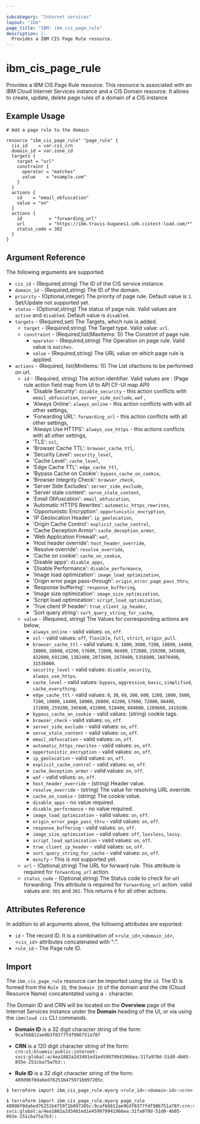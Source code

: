 ```yaml
---

subcategory: "Internet services"
layout: "ibm"
page_title: "IBM: ibm_cis_page_rule"
description: |-
  Provides a IBM CIS Page Rule resource.
---
```


# ibm_cis_page_rule

Provides a IBM CIS Page Rule resource. This resource is associated with an IBM Cloud Internet Services instance and a CIS Domain resource. It allows to create, update, delete page rules of a domain of a CIS instance

## Example Usage

```hcl
# Add a page rule to the domain

resource "ibm_cis_page_rule" "page_rule" {
  cis_id    = var.cis_crn
  domain_id = var.zone_id
  targets {
    target = "url"
    constraint {
      operator = "matches"
      value    = "example.com"
    }
  }
  actions {
    id    = "email_obfuscation"
    value = "on"
  }
  actions {
    id          = "forwarding_url"
    url         = "https://ibm.travis-kuganes1.sdk.cistest-load.com/*"
    status_code = 302
  }
}
```

## Argument Reference

The following arguments are supported:

- `cis_id` - (Required,string) The ID of the CIS service instance.
- `domain_id` - (Required,string) The ID of the domain.
- `priority` - (Optional,integer) The priority of page rule. Default value is `1`. Set/Update not supported yet.
- `status` - (Optional,string) The status of page rule. Valid values are `active` and `disabled`. Default value is `disabled`.
- `targets` - (Required,set) The Targets, which rule is added.
  - `target` - (Required,string) The Target type. Valid value: `url`.
  - `constraint` - (Required,list(MaxItems: 1)) The Constrint of page rule.
    - `operator` - (Required,string) The Operation on page rule. Valid value is `matches`.
    - `value` - (Required,string) The URL value on which page rule is applied.
- `actions` - (Required, list(MinItems: 1)) The List ofactions to be performed on url.
  - `id` - (Required, string) The action identifier. Valid values are : (Page rule action field map from UI to API CF-UI map API)
    - 'Disable Security': `disable_security` - this action conflicts with `email_obfuscation`, `server_side_exclude`, `waf` ,
    - 'Always Online': `always_online` - this action conflicts with with all other settings,
    - 'Forwarding URL': `forwarding_url` - this action conflicts with all other settings,
    - 'Always Use HTTPS': `always_use_https` - this actions conflicts with all other settings,
    - 'TLS': `ssl`,
    - 'Browser Cache TTL': `browser_cache_ttl`,
    - 'Security Level': `security_level`,
    - 'Cache Level': `cache_level`,
    - 'Edge Cache TTL': `edge_cache_ttl`,
    - 'Bypass Cache on Cookie': `bypass_cache_on_cookie`,
    - 'Browser Integrity Check': `browser_check`,
    - 'Server Side Excludes': `server_side_exclude`,
    - 'Server stale content': `serve_stale_content`,
    - 'Email Obfuscation': `email_obfuscation`,
    - 'Automatic HTTPS Rewrites': `automatic_https_rewrites`,
    - 'Opportunistic Encryption': `opportunistic_encryption`,
    - 'IP Geolocation Header': `ip_geolocation`,
    - 'Origin Cache Control': `explicit_cache_control`,
    - 'Cache Deception Armor': `cache_deception_armor`,
    - 'Web Application Firewall': `waf`,
    - 'Host header override': `host_header_override`,
    - 'Resolve override': `resolve_override`,
    - 'Cache on cookie': `cache_on_cookie`,
    - 'Disable apps': `disable_apps`,
    - 'Disable Performance': `disable_performance`,
    - 'Image load optimization': `image_load_optimization`,
    - 'Origin error page pass-through': `origin_error_page_pass_thru`,
    - 'Response buffering': `response_buffering`,
    - 'Image size optimization': `image_size_optimization`,
    - 'Script load optimization': `script_load_optimization`,
    - 'True client IP header': `true_client_ip_header`,
    - 'Sort query string': `sort_query_string_for_cache`,
  - `value` - (Required, string) The Values for corresponding actions are below,
    - `always_online` - valid values: `on`, `off`.
    - `ssl` - valid values: `off`, `flexible`, `full`, `strict`, `origin_pull`.
    - `browser_cache_ttl` - valid values: `0`, `1800`, `3600`, `7200`, `10800`, `14400`, `18000`, `28800`, `43200`, `57600`, `72000`, `86400`, `172800`, `259200`, `345600`, `432000`, `691200`, `1382400`, `2073600`, `2678400`, `5356800`, `16070400`, `31536000`.
    - `security_level` - valid values: `disable_security`, `always_use_https`.
    - `cache_level` - valid values: `bypass`, `aggressive`, `basic`, `simplified`, `cache_everything`.
    - `edge_cache_ttl` - valid values: `0`, `30`, `60`, `300`, `600`, `1200`, `1800`, `3600`, `7200`, `10800`, `14400`, `18000`, `28800`, `43200`, `57600`, `72000`, `86400`, `172800`, `259200`, `345600`, `432000`, `518400`, `604800`, `1209600`, `2419200`.
    - `bypass_cache_on_cookie` - valid values: (string) cookie tags.
    - `browser_check` - valid values: `on`, `off`.
    - `server_side_exclude` - valid values: `on`, `off`.
    - `serve_stale_content` - valid values: `on`, `off`.
    - `email_obfuscation` - valid values: `on`, `off`.
    - `automatic_https_rewrites` - valid values: `on`, `off`.
    - `opportunistic_encryption` - valid values: `on`, `off`.
    - `ip_geolocation` - valid values: `on`, `off`.
    - `explicit_cache_control` - valid values: `on`, `off`.
    - `cache_deception_armor` - valid values: `on`, `off`.
    - `waf` - valid values: `on`, `off`.
    - `host_header_override` - (string) Header value.
    - `resolve_override` - (string) The value for resolving URL override.
    - `cache_on_cookie` - (string) The cookie value.
    - `disable_apps` - no value required.
    - `disable_performance` - no value required.
    - `image_load_optimization` - valid values: `on`, `off`.
    - `origin_error_page_pass_thru` - valid values: `on`, `off`.
    - `response_buffering` - valid values: `on`, `off`.
    - `image_size_optimization` - valid values: `off`, `lossless`, `lossy`.
    - `script_load_optimization` - valid values: `on`, `off`.
    - `true_client_ip_header` - valid values: `on`, `off`.
    - `sort_query_string_for_cache` - valid values: `on`, `off`.
    - `minify` - This is not supported yet.
  - `url` - (Optional,string) The URL for forward rule. This attribute is required for `forwarding_url` action.
  - `status_code` - (Optional,string) The Status code to check for url forwarding. This attribute is required for `forwarding_url` action. valid values are: `301` and `302`. This returns `0` for all other actions.

## Attributes Reference

In addition to all arguments above, the following attributes are exported:

- `id` - The record ID. It is a combination of <`rule_id`>,<`domain_id`>,<`cis_id`> attributes concatenated with ":".
- `rule_id` - The Page rule ID.

## Import

The `ibm_cis_page_rule` resource can be imported using the `id`. The ID is formed from the `Rule ID`, the `Domain ID` of the domain and the `CRN` (Cloud Resource Name) concatentated using a `:` character.

The Domain ID and CRN will be located on the **Overview** page of the Internet Services instance under the **Domain** heading of the UI, or via using the `ibmcloud cis` CLI commands.

- **Domain ID** is a 32 digit character string of the form: `9caf68812ae9b3f0377fdf986751a78f`

- **CRN** is a 120 digit character string of the form: `crn:v1:bluemix:public:internet-svcs:global:a/4ea1882a2d3401ed1e459979941966ea:31fa970d-51d0-4b05-893e-251cba75a7b3::`

- **Rule ID** is a 32 digit character string of the form: `489d96f0da6ed76251b475971b097205c`.

```
$ terraform import ibm_cis_page_rule.myorg <rule_id>:<domain-id>:<crn>

$ terraform import ibm_cis_page_rule.myorg page_rule 48996f0da6ed76251b475971b097205c:9caf68812ae9b3f0377fdf986751a78f:crn:v1:bluemix:public:internet-svcs:global:a/4ea1882a2d3401ed1e459979941966ea:31fa970d-51d0-4b05-893e-251cba75a7b3::
```
